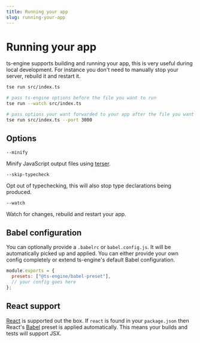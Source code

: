 ```yaml
---
title: Running your app
slug: running-your-app
---
```


# Running your app

ts-engine supports building and running your app, this is very useful during local development. For instance you don't need to manually stop your server, rebuild it and restart it.

```sh
tse run src/index.ts

# pass ts-engine options before the file you want to run
tse run --watch src/index.ts

# pass options your want forwarded to your app after the file you want to run
tse run src/index.ts --port 3000
```

## Options

`--minify`

Minify JavaScript output files using [terser](https://github.com/terser/terser).

`--skip-typecheck`

Opt out of typechecking, this will also stop type declarations being produced.

`--watch`

Watch for changes, rebuild and restart your app.

## Babel configuration

You can optionally provide a `.babelrc` or `babel.config.js`. It will be automatically picked up and applied. You can either provide your own config completely or extend ts-engine's default Babel configuration.

```js
module.exports = {
  presets: ["@ts-engine/babel-preset"],
  // your config goes here
};
```

## React support

[React](https://reactjs.org/) is supported out the box. If `react` is found in your `package.json` then React's [Babel](https://babeljs.io/) preset is applied automatically. This means your builds and tests will support JSX.
